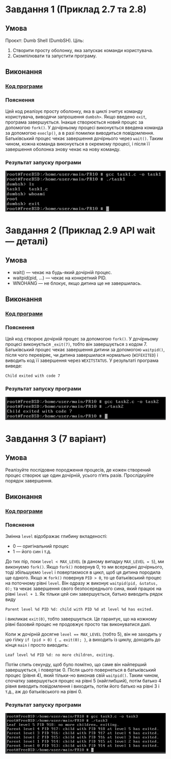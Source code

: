 # Завдання 1 (Приклад 2.7 та 2.8)

## Умова

Проєкт: Dumb Shell (DumbSH).
Ціль:
1. Створити просту оболонку, яка запускає команди користувача.
2. Скомпілювати та запустити програму.

## Виконання

### [Код програми](task1/task1.c) 

### Пояснення

Цей код реалізує просту оболонку, яка в циклі зчитує команду користувача, виводячи запрошення `dumbsh>`. Якщо введено `exit`, програма завершується. Інакше створюється новий процес за допомогою `fork()`. У дочірньому процесі виконується введена команда за допомогою `execlp()`, а в разі помилки виводиться повідомлення. Батьківський процес чекає завершення дочірнього через `wait()`. Таким чином, кожна команда виконується в окремому процесі, і після її завершення оболонка знову чекає на нову команду.

### Результат запуску програми

![](task1/task1.png)

# Завдання 2 (Приклад 2.9 API wait — деталі)

## Умова

- wait() — чекає на будь-який дочірній процес.
- waitpid(pid, ...) — чекає на конкретний PID.
- WNOHANG — не блокує, якщо дитина ще не завершилась.


## Виконання

### [Код програми](task2/task2.c) 

### Пояснення

Цей код створює дочірній процес за допомогою `fork()`. У дочірньому процесі виконується `_exit(7)`, тобто він завершується з кодом 7. Батьківський процес чекає завершення дитини за допомогою `waitpid()`, після чого перевіряє, чи дитина завершилася нормально (`WIFEXITED`) і виводить код її завершення через `WEXITSTATUS`. У результаті програма виведе:
```bush
Child exited with code 7
```

### Результат запуску програми

![](task2/task2.png)

# Завдання 3 (7 варіант)

## Умова

Реалізуйте послідовне породження процесів, де кожен створений процес створює ще один дочірній, усього п’ять разів. Прослідкуйте порядок завершення.

## Виконання

### [Код програми](task3/task3.c) 

### Пояснення

Змінна `level` відображає глибину вкладеності: 
- 0 — оригінальний процес 
- 1 — його син і т.д. 

До тих пір, поки `level < MAX_LEVEL` (в даному випадку `MAX_LEVEL = 5`), ми виконуємо `fork()`. Якщо `fork()` повернув 0, то ми всередині дочірнього, тоді збільшуємо `level` і повертаємося в цикл, щоб ця дитина породила ще одного. Якщо ж `fork()` повернув `PID > 0`, то це батьківський процес на поточному рівні `level`. Він одразу ж виконує `waitpid(pid, &status, 0);` та чекає завершення свого
безпосереднього сина, який працює на рівні `level + 1`. Як тільки цей син завершується, батько виводить рядок виду
```bush
Parent level %d PID %d: child with PID %d at level %d has exited.
```
і викликає `exit(0)`, тобто завершується. Це гарантує, що на кожному рівні базовий процес не продовжує просто так виконуватися далі.

Коли ж дочірній досягне `level == MAX_LEVEL` (тобто 5), він не заходить у цю гілку `if (pid > 0) { … exit(0); }`, а виходить із циклу, доходить до кінця `main` і просто виводить:
```bush
Leaf level %d PID %d: no more children, exiting.
```
Потім спить секунду, щоб було помітно, що саме він найперший завершується, і повертає 0. Після цього повернеться в батьківський процес (рівня 4), який тільки-но виконав свій `waitpid()`. Таким чином, спочатку завершується процес на рівні 5 (найглибший), потім батько 4 рівня виводить повідомлення і виходить, потім його батько на рівні 3 і т.д., аж до батьківського на рівні 0.

### Результат запуску програми

![](task3/task3.png)
